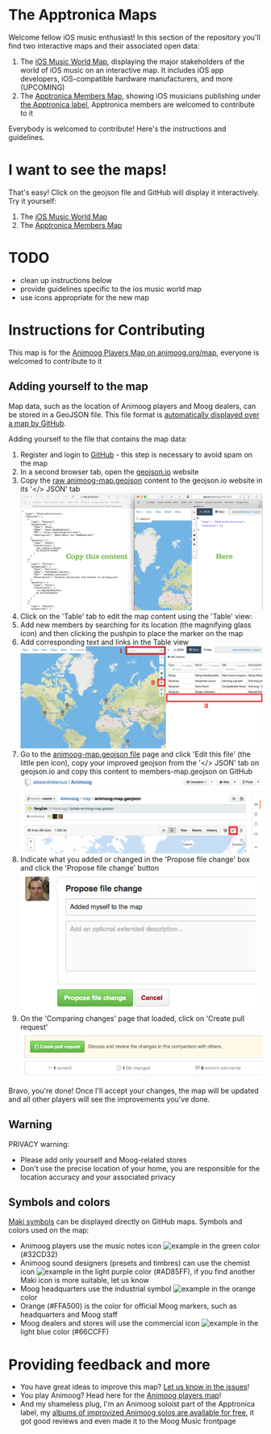 # The Apptronica Maps

Welcome fellow iOS music enthusiast! In this section of the repository you'll find two interactive maps and their associated open data:
1. The [iOS Music World Map](iOS-Music-World-Map.geojson), displaying the major stakeholders of the world of iOS music on an interactive map. It includes iOS app developers, iOS-compatible hardware manufacturers, and more (UPCOMING)
2. The [Apptronica Members Map](members-map.geojson), showing iOS musicians publishing under [the Apptronica label](http://apptronica.co.uk), Apptronica members are welcomed to contribute to it

Everybody is welcomed to contribute! Here's the instructions and guidelines.

# I want to see the maps!

That's easy! Click on the geojson file and GitHub will display it interactively. Try it yourself:

1. The [iOS Music World Map](iOS-Music-World-Map.geojson)
2. The [Apptronica Members Map](members-map.geojson)

# TODO

* clean up instructions below
* provide guidelines specific to the ios music world map
* use icons appropriate for the new map


# Instructions for Contributing

This map is for the <a href="http://animoog.org/map" target="_blank">Animoog Players Map on animoog.org/map</a>, everyone is welcomed to contribute to it


Adding yourself to the map
--------------------------

Map data, such as the location of Animoog players and Moog dealers, can be stored in a GeoJSON file. This file format is <a href="https://help.github.com/articles/mapping-geojson-files-on-github" target="_blank">automatically displayed over a map by GitHub</a>.

Adding yourself to the file that contains the map data:

1. Register and login to <a href="http://github.com" target="_blank">GitHub</a> - this step is necessary to avoid spam on the map
2. In a second browser tab, open the <a href="http://geojson.io" target="_blank">geojson.io</a> website
3. Copy the <a href="https://raw.githubusercontent.com/alexandreleroux/Animoog/master/map/animoog-map.geojson" target="_blank">raw animoog-map.geojson</a> content to the geojson.io website in its '</> JSON' tab<br>![image 1](images/raw-data-copy_to_geojsonio.jpg)
4. Click on the 'Table' tab to edit the map content using the 'Table' view:
  1. Add new members by searching for its location (the magnifying glass icon) and then clicking the pushpin to place the marker on the map
  2. Add corresponding text and links in the Table view<br>![image 2](images/add-content-to-map.jpg)
5. Go to the <a href="https://github.com/alexandreleroux/Animoog/blob/master/map/animoog-map.geojson" target="_blank">animoog-map.geojson file</a> page and click 'Edit this file' (the little pen icon), copy your improved geojson from the '</> JSON' tab on geojson.io and copy this content to members-map.geojson on GitHub<br>![image 3](images/edit-original-content.jpg)
6. Indicate what you added or changed in the 'Propose file change' box and click the 'Propose file change' button<br>![image 4](images/propose-file-change.jpg)
7. On the 'Comparing changes' page that loaded, click on 'Create pull request'<br>![image 5](images/create-pull-request.jpg)

Bravo, you're done! Once I'll accept your changes, the map will be updated and all other players will see the improvements you've done.


Warning
-------

PRIVACY warning: 
* Please add only yourself and Moog-related stores 
* Don't use the precise location of your home, you are responsible for the location accuracy and your associated privacy

Symbols and colors
-----
<a href="https://www.mapbox.com/maki/" target="_blank">Maki symbols</a> can be displayed directly on GitHub maps. Symbols and colors used on the map:

* Animoog players use the music notes icon ![example](https://cdn.rawgit.com/mapbox/maki/mb-pages/src/music-24.svg) in the green color (#32CD32)
* Animoog sound designers (presets and timbres) can use the chemist icon ![example](https://cdn.rawgit.com/mapbox/maki/mb-pages/src/chemist-24.svg) in the light purple color (#AD85FF), if you find another Maki icon is more suitable, let us know
* Moog headquarters use the industrial symbol ![example](https://cdn.rawgit.com/mapbox/maki/mb-pages/src/industrial-24.svg) in the orange color
* Orange (#FFA500) is the color for official Moog markers, such as headquarters and Moog staff
* Moog dealers and stores will use the commercial icon ![example](https://cdn.rawgit.com/mapbox/maki/mb-pages/src/commercial-24.svg) in the light blue color (#66CCFF)

# Providing feedback and more

* You have great ideas to improve this map? [Let us know in the issues](https://github.com/alexandreleroux/Apptronica/issues)!
* You play Animoog? Head here for the [Animoog players map](https://github.com/alexandreleroux/Animoog)!
* And my shameless plug, I'm an Animoog soloist part of the Apptronica label, my [albums of improvized Animoog solos are available for free](http://animoog.org/satri), it got good reviews and even made it to the Moog Music frontpage

